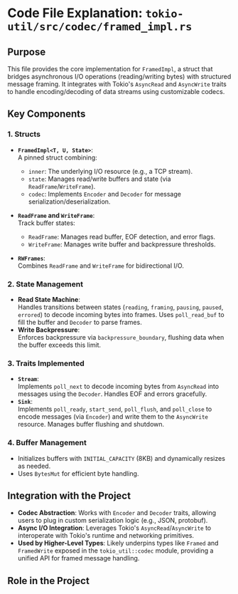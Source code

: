 # Code File Explanation: `tokio-util/src/codec/framed_impl.rs`

## Purpose
This file provides the core implementation for `FramedImpl`, a struct that bridges asynchronous I/O operations (reading/writing bytes) with structured message framing. It integrates with Tokio's `AsyncRead` and `AsyncWrite` traits to handle encoding/decoding of data streams using customizable codecs.

## Key Components

### 1. **Structs**
- **`FramedImpl<T, U, State>`**:  
  A pinned struct combining:
  - `inner`: The underlying I/O resource (e.g., a TCP stream).
  - `state`: Manages read/write buffers and state (via `ReadFrame`/`WriteFrame`).
  - `codec`: Implements `Encoder` and `Decoder` for message serialization/deserialization.

- **`ReadFrame` and `WriteFrame`**:  
  Track buffer states:
  - `ReadFrame`: Manages read buffer, EOF detection, and error flags.
  - `WriteFrame`: Manages write buffer and backpressure thresholds.

- **`RWFrames`**:  
  Combines `ReadFrame` and `WriteFrame` for bidirectional I/O.

### 2. **State Management**
- **Read State Machine**:  
  Handles transitions between states (`reading`, `framing`, `pausing`, `paused`, `errored`) to decode incoming bytes into frames. Uses `poll_read_buf` to fill the buffer and `Decoder` to parse frames.
- **Write Backpressure**:  
  Enforces backpressure via `backpressure_boundary`, flushing data when the buffer exceeds this limit.

### 3. **Traits Implemented**
- **`Stream`**:  
  Implements `poll_next` to decode incoming bytes from `AsyncRead` into messages using the `Decoder`. Handles EOF and errors gracefully.
- **`Sink`**:  
  Implements `poll_ready`, `start_send`, `poll_flush`, and `poll_close` to encode messages (via `Encoder`) and write them to the `AsyncWrite` resource. Manages buffer flushing and shutdown.

### 4. **Buffer Management**
- Initializes buffers with `INITIAL_CAPACITY` (8KB) and dynamically resizes as needed.
- Uses `BytesMut` for efficient byte handling.

## Integration with the Project
- **Codec Abstraction**: Works with `Encoder` and `Decoder` traits, allowing users to plug in custom serialization logic (e.g., JSON, protobuf).
- **Async I/O Integration**: Leverages Tokio's `AsyncRead`/`AsyncWrite` to interoperate with Tokio's runtime and networking primitives.
- **Used by Higher-Level Types**: Likely underpins types like `Framed` and `FramedWrite` exposed in the `tokio_util::codec` module, providing a unified API for framed message handling.

## Role in the Project